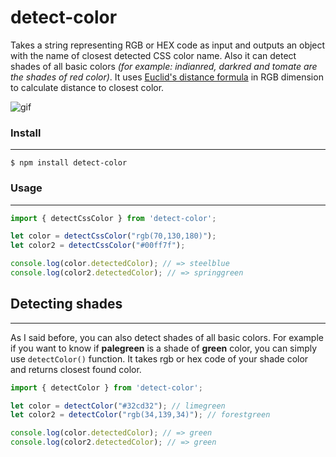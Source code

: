 # detect-color
 Takes a string representing RGB or HEX code as input and outputs an object with the name of closest detected CSS color name.
 Also it can detect shades of all basic colors *(for example: indianred, darkred and tomate are the shades of red color)*. 
  It uses [Euclid's distance formula](https://en.wikipedia.org/wiki/Euclidean_distance) in RGB dimension to calculate distance to closest color.
 
![gif](https://i.imgur.com/opzWdsV.gif)
 
 
 ### Install
 ***
 ```
 $ npm install detect-color
 ```

### Usage
***
```js
import { detectCssColor } from 'detect-color';

let color = detectCssColor("rgb(70,130,180)");
let color2 = detectCssColor("#00ff7f");

console.log(color.detectedColor); // => steelblue
console.log(color2.detectedColor); // => springgreen
```

## Detecting shades
***
As I said before, you can also detect shades of all basic colors. For example if you want to know if **palegreen** is a shade of **green** color, you can simply use ```detectColor()``` function. It takes rgb or hex code of your shade color and returns closest found color.
```js
import { detectColor } from 'detect-color';

let color = detectColor("#32cd32"); // limegreen
let color2 = detectColor("rgb(34,139,34)"); // forestgreen

console.log(color.detectedColor); // => green
console.log(color2.detectedColor); // => green

```